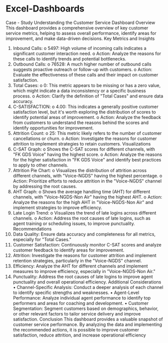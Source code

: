 # Excel-Dashboards
Case - Study
Understanding the Customer Service Dashboard
Overview
This dashboard provides a comprehensive overview of key customer service metrics, helping to assess overall performance, identify areas for improvement, and make data-driven decisions.
Key Metrics and Insights
1. Inbound Calls:
o 5497: High volume of incoming calls indicates a significant customer interaction need.
o Action: Analyze the reasons for these calls to identify trends and potential bottlenecks.
2. Outbound Calls:
o 76528: A much higher number of outbound calls suggests proactive outreach or follow-up with customers.
o Action: Evaluate the effectiveness of these calls and their impact on customer satisfaction.
3. Total Cases:
o 0: This metric appears to be missing or has a zero value, which might indicate a data inconsistency or a specific business process.
o Action: Clarify the definition of "Total Cases" and ensure data accuracy.
4. C-SATISFACTION:
o 4.00: This indicates a generally positive customer satisfaction level, but it's worth exploring the distribution of scores to identify potential areas of improvement.
o Action: Analyze the feedback from customers to understand the reasons behind the scores and identify opportunities for improvement.
5. Attrition Count:
o 25: This metric likely refers to the number of customer cancellations or churn.
o Action: Investigate the reasons for customer attrition to implement strategies to retain customers.
Visualizations
1. C-SAT Graph:
o Shows the C-SAT scores for different channels, with "FK GDS Voice" having the highest score.
o Action: Analyze the reasons for the higher satisfaction in "FK GDS Voice" and identify best practices to apply to other channels.
2. Attrition Pie Chart:
o Visualizes the distribution of attrition across different channels, with "Voice-NGDS" having the highest percentage.
o Action: Prioritize efforts to reduce attrition in the "Voice-NGDS" channel by addressing the root causes.
3. AHT Graph:
o Shows the average handling time (AHT) for different channels, with "Voice-NGDS-Non Air" having the highest AHT.
o Action: Analyze the reasons for the high AHT in "Voice-NGDS-Non Air" and implement strategies to improve efficiency.
4. Late Login Trend:
o Visualizes the trend of late logins across different channels.
o Action: Address the root causes of late logins, such as agent training or scheduling issues, to improve punctuality.
Recommendations
1. Data Quality: Ensure data accuracy and completeness for all metrics, especially for "Total Cases."
2. Customer Satisfaction: Continuously monitor C-SAT scores and analyze customer feedback to identify areas for improvement.
3. Attrition: Investigate the reasons for customer attrition and implement retention strategies, particularly in the "Voice-NGDS" channel.
4. Efficiency: Analyze the AHT for different channels and implement measures to improve efficiency, especially in "Voice-NGDS-Non Air."
5. Punctuality: Address the root causes of late logins to improve agent punctuality and overall operational efficiency.
Additional Considerations
• Channel-Specific Analysis: Conduct a deeper analysis of each channel to identify specific strengths and weaknesses.
• Agent-Level Performance: Analyze individual agent performance to identify top performers and areas for coaching and development.
• Customer Segmentation: Segment customers based on demographics, behavior, or other relevant factors to tailor service delivery and improve satisfaction.
Conclusion
This dashboard provides a valuable snapshot of customer service performance. By analyzing the data and implementing the recommended actions, it is possible to improve customer satisfaction, reduce attrition, and increase operational efficiency

